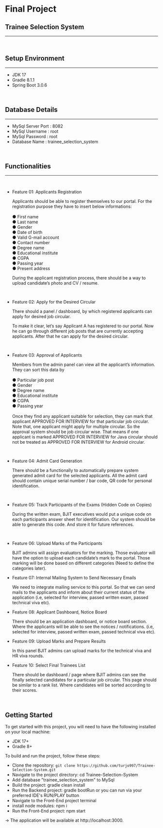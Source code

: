 # Final Project
## Trainee Selection System
<hr>
<br>

## Setup Environment
<hr>

- JDK 17
- Gradle 8.1.1
- Spring Boot 3.0.6
  

<br> 

## Database Details
<hr>

- MySql Server Port : 8082
- MySql Username : root
- MySql Password : root
- Database Name : trainee_selection_system

<br>

## Functionalities
<hr>

<br>

-  Feature 01: Applicants Registration
 
     Applicants should be able to register themselves to our portal. For the registration purpose they have to insert below informations:
   <br> <br> 
    ● First name
   <br> 
    ● Last name
   <br> 
    ● Gender
   <br> 
    ● Date of birth
   <br> 
    ● Valid G-mail account
   <br> 
    ● Contact number
   <br> 
    ● Degree name
   <br> 
    ● Educational institute
   <br> 
    ● CGPA
   <br> 
    ● Passing year
   <br> 
    ● Present address
   <br> 

    During the applicant registration process, there should be a way to upload candidate’s photo
    and CV / resume.

     <br>

- Feature 02:  Apply for the Desired Circular
 
     There should a panel / dashboard, by which registered applicants can apply for desired job circular.

    To make it clear, let’s say Applicant A has registered to our portal. Now he can go through
    different job posts that are currently accepting applicants. After that he can apply for the
    desired circular.

     <br>

- Feature 03: Approval of Applicants
 
     Members from the admin panel can view all the applicant’s information. They can sort this data by
    <br>
    <br> 
    ● Particular job post
  <br> 
    ● Gender
  <br> 
    ● Degree name
  <br> 
    ● Educational institute
  <br> 
    ● CGPA
  <br> 
    ● Passing year
    <br>
  <br> 
    Once they find any applicant suitable for selection, they can mark that applicant APPROVED FOR INTERVIEW for that particular job circular. Note that, one applicant might apply for multiple circular. So the approval system should be job circular wise. That means if one applicant is marked APPROVED FOR INTERVIEW for Java circular should not be treated as APPROVED FOR INTERVIEW for Android circular.

     <br>

- Feature 04: Admit Card Generation
 
   There should be a functionally to automatically prepare system generated admit card for the selected applicants. All the admit card should contain unique serial number / bar code, QR code for personal identification.

     <br>

- Feature 05: Track Participants of the Exams (Hidden Code on Copies)

    During the written exam, BJIT executives would put a unique code on each participants answer sheet for identification. Our system should be able to generate this code. And store it for future references.
   
     <br>

- Feature 06: Upload Marks of the Participants

    BJIT admins will assign evaluators for the marking. Those evaluator will have the option to upload each candidate’s mark to the portal. Those marking will be done based on different categories (Need to define the categories later).

- Feature 07: Internal Mailing System to Send Necessary Emails

    We need to integrate mailing service to this portal. So that we can send mails to the applicants and inform about their current status of the application (i.e, selected for interview, passed written exam, passed technical viva etc).

- Feature 08: Applicant Dashboard, Notice Board

    There should be an application dashboard, or notice board section. Where the applicants will be able to see the notices / notifications. (i.e, selected for interview, passed written exam, passed technical viva etc).

- Feature 09: Upload Marks and Prepare Results

    In this panel BJIT admins can upload marks for the technical viva and HR viva rounds.
    
- Feature 10:  Select Final Trainees List

     There should be dashboard / page where BJIT admins can see the finally selected candidates for a particular job circular. This page should be similar to a rank list. Where candidates will be sorted according to their scores.

   <br>
   


## Getting Started
To get started with this project, you will need to have the following installed on your local machine:

* JDK 17+
* Gradle 8+


To build and run the project, follow these steps:

* Clone the repository: `git clone https://github.com/turjo997/Trainee-Selection-System.git`
* Navigate to the project directory: cd Trainee-Selection-System
* Add database "trainee_selection_system" to MySql 
* Build the project: gradle clean install
* Run the Backend project: gradle bootRun or you can run via your preferred IDE's    RUN/PLAY button
* Navigate to the Front-End project terminal
* install node modules: npm i
* Run the Front-End project: npm start

-> The application will be available at http://localhost:3000.




<br>

